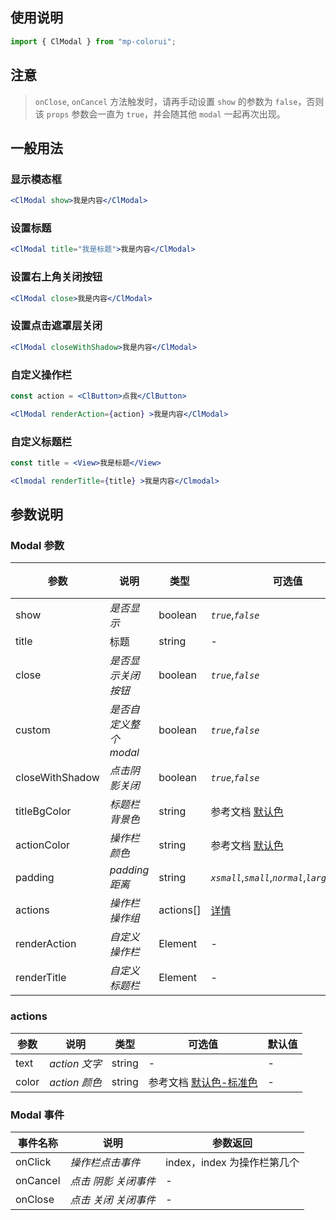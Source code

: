 ## 使用说明

```jsx
import { ClModal } from "mp-colorui";
```

## 注意

> `onClose`, `onCancel` 方法触发时，请再手动设置 `show` 的参数为 `false`，否则该 `props` 参数会一直为 `true`，并会随其他 `modal` 一起再次出现。

## 一般用法

### 显示模态框

```jsx
<ClModal show>我是内容</ClModal>
```

### 设置标题

```jsx
<ClModal title="我是标题">我是内容</ClModal>
```

### 设置右上角关闭按钮

```jsx
<ClModal close>我是内容</ClModal>
```

### 设置点击遮罩层关闭

```jsx
<ClModal closeWithShadow>我是内容</ClModal>
```

### 自定义操作栏

```jsx
const action = <ClButton>点我</ClButton>

<ClModal renderAction={action} >我是内容</ClModal>
```

### 自定义标题栏

```jsx
const title = <View>我是标题</View>

<Clmodal renderTitle={title} >我是内容</Clmodal>
```

## 参数说明

### Modal 参数

| 参数            | 说明                   | 类型      | 可选值                                               | 默认值    |
| --------------- | ---------------------- | --------- | ---------------------------------------------------- | --------- |
| show            | _是否显示_             | boolean   | _`true`_,_`false`_                                   | _`false`_ |
| title           | 标题                   | string    | -                                                    | -         |
| close           | _是否显示关闭按钮_     | boolean   | _`true`_,_`false`_                                   | _`true`_  |
| custom          | _是否自定义整个 modal_ | boolean   | _`true`_,_`false`_                                   | _`false`_ |
| closeWithShadow | _点击阴影关闭_         | boolean   | _`true`_,_`false`_                                   | _`false`_ |
| titleBgColor    | _标题栏背景色_         | string    | 参考文档 [默认色](/home/color)                       | -         |
| actionColor     | _操作栏颜色_           | string    | 参考文档 [默认色](/home/color)                       | -         |
| padding         | _padding 距离_         | string    | _`xsmall`_,_`small`_,_`normal`_,_`large`_,_`xlarge`_ | -         |
| actions         | _操作栏操作组_         | actions[] | [详情](/action/modal?id=actions)                     | []        |
| renderAction    | _自定义操作栏_         | Element   | -                                                    | -         |
| renderTitle     | _自定义标题栏_         | Element   | -                                                    | -         |

### actions

| 参数  | 说明          | 类型   | 可选值                                          | 默认值 |
| ----- | ------------- | ------ | ----------------------------------------------- | ------ |
| text  | _action 文字_ | string | -                                               | -      |
| color | _action 颜色_ | string | 参考文档 [默认色-标准色](/home/color?id=标准色) | -      |

### Modal 事件

| 事件名称 | 说明                 | 参数返回                    |
| -------- | -------------------- | --------------------------- |
| onClick  | _操作栏点击事件_     | index，index 为操作栏第几个 |
| onCancel | _点击 阴影 关闭事件_ | -                           |
| onClose  | _点击 关闭 关闭事件_ | -                           |

<FloatPhone url="https://yinliangdream.github.io/mp-colorui-h5-demo/#/pages/components/modal/index" />
